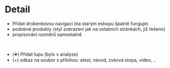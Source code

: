 # Detail

- Přidat drobenkovou navigaci (na starým eshopu špatně funguje)
- podobné produkty (styl zobrazení jak na ostatních stránkách, již řešeno)
- propisování rozměrů samostatně 
<br>

- (➕) Přidat lupu (bylo v analýze)
- (+) odkaz na soubor s přílohou: atest, návod, zvková stopa, video, .. 
<br>

